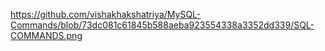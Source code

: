 https://github.com/vishakhakshatriya/MySQL-Commands/blob/73dc081c61845b588aeba923554338a3352dd339/SQL-COMMANDS.png
